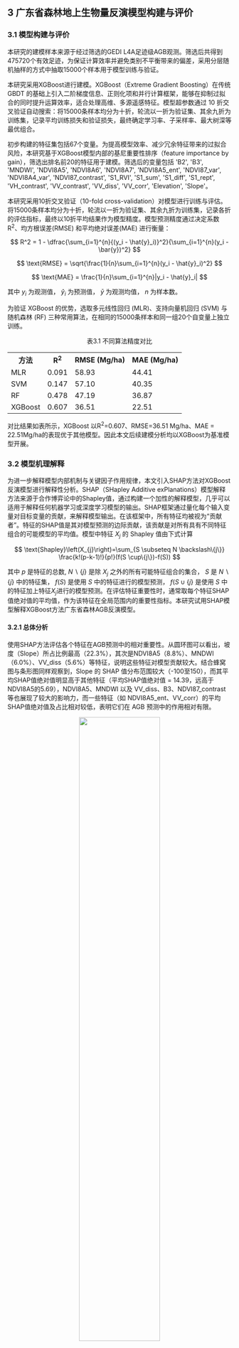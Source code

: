 ## 3 广东省森林地上生物量反演模型构建与评价
### 3.1 模型构建与评价

本研究的建模样本来源于经过筛选的GEDI L4A足迹级AGB观测。筛选后共得到475720个有效足迹，为保证计算效率并避免类别不平衡带来的偏差，采用分层随机抽样的方式中抽取15000个样本用于模型训练与验证。


本研究采用XGBoost进行建模。XGBoost（Extreme Gradient Boosting）在传统 GBDT 的基础上引入二阶梯度信息、正则化项和并行计算框架，能够在抑制过拟合的同时提升运算效率，适合处理高维、多源遥感特征。模型超参数通过 10 折交叉验证自动搜索：将15000条样本均分为十折，轮流以一折为验证集、其余九折为训练集，记录平均训练损失和验证损失，最终确定学习率、子采样率、最大树深等最优组合。

初步构建的特征集包括67个变量。为提高模型效率、减少冗余特征带来的过拟合风险，本研究基于XGBoost模型内部的基尼重要性排序（feature importance by gain），筛选出排名前20的特征用于建模。筛选后的变量包括 'B2',
'B3',
'MNDWI',
'NDVI8A5',
'NDVI8A6',
'NDVI8A7', 
'NDVI8A5\_ent', 
'NDVI87\_var', 
'NDVI8A4\_var', 
'NDVI87\_contrast',
'S1\_RVI',
'S1\_sum', 
'S1\_diff',
'S1\_rept', 
'VH\_contrast',
'VV\_contrast', 
'VV\_diss',
'VV\_corr',
'Elevation',
'Slope'。

本研究采用10折交叉验证（10-fold cross-validation）对模型进行训练与评估。将15000条样本均分为十折，轮流以一折为验证集、其余九折为训练集，记录各折的评估指标，最终以10折平均结果作为模型精度。模型预测精度通过决定系数R<sup>2</sup>、均方根误差(RMSE) 和平均绝对误差(MAE) 进行衡量：


$$ R^2 = 1 - \dfrac{\sum_{i=1}^{n}{(y_i - \hat{y}_i)}^2}{\sum_{i=1}^{n}(y_i - \bar{y})^2} $$


$$ \text{RMSE} = \sqrt{\frac{1}{n}\sum_{i=1}^{n}(y_i - \hat{y}_i)^2} $$

$$ \text{MAE} = \frac{1}{n}\sum_{i=1}^{n}|y_i - \hat{y}_i| $$

其中 $y_{i}$ 为观测值， $\hat{y}_{i}$ 为预测值， $\bar{y}$ 为观测均值， $n$ 为样本数。

为验证 XGBoost 的优势，选取多元线性回归 (MLR)、支持向量机回归 (SVM) 与随机森林 (RF) 三种常用算法，在相同的15000条样本和同一组20个自变量上独立训练。

<p align="center">
表3.1 不同算法精度对比
</p>

<div align="center">
<table>
    <tr>
        <th>方法</th>
        <th>R<sup>2</sup></th>
        <th>RMSE (Mg/ha)</th>
        <th>MAE (Mg/ha)</th>
    </tr>
    <tr>
        <td>MLR</td>
        <td>0.091</td>
        <td>58.93</td>
        <td>44.41</td>
    </tr>
    <tr>
        <td>SVM</td>
        <td>0.147</td>
        <td>57.10</td>
        <td>40.35</td>
    </tr>
    <tr>
        <td>RF</td>
        <td>0.478</td>
        <td>47.19</td>
        <td>36.87</td>
    </tr>
    <tr>
        <td>XGBoost</td>
        <td>0.607</td>
        <td>36.51</td>
        <td>22.51</td>
    </tr>
</table>
</div>


对比结果如表所示，XGBoost 以R<sup>2</sup>=0.607、RMSE=36.51 Mg/ha、MAE = 22.51Mg/ha的表现优于其他模型。因此本文后续建模分析均以XGBoost为基准模型开展。

### 3.2 模型机理解释

为进一步解释模型内部机制与关键因子作用规律，本文引入SHAP方法对XGBoost反演模型进行解释性分析。SHAP（SHapley Additive exPlanations）模型解释方法来源于合作博弈论中的Shapley值，通过构建一个加性的解释模型，几乎可以适用于解释任何机器学习或深度学习模型的输出。SHAP框架通过量化每个输入变量对目标变量的贡献，来解释模型输出。在该框架中，所有特征均被视为“贡献者”。特征的SHAP值是其对模型预测的边际贡献，该贡献是对所有具有不同特征组合的可能模型的平均值。模型中特征 $X_j$ 的 Shapley 值由下式计算

$$ \text{Shapley}\left(X_{j}\right)=\sum_{S \subseteq N \backslash\{j\}} \frac{k!(p-k-1)!}{p!}(f(S \cup\{j\})-f(S)) $$ 

其中 $p$ 是特征的总数, $N\backslash\{j\}$ 是除 $X_j$ 之外的所有可能特征组合的集合， $S$ 是 $N\backslash\{j\}$ 中的特征集， $f(S)$ 是使用 $S$ 中的特征进行的模型预测， $f(S \cup\{j\}$ 是使用 $S$ 中的特征加上特征$X_j$进行的模型预测。在评估特征重要性时，通常取每个特征SHAP值绝对值的平均值，作为该特征在全局范围内的重要性指标。本研究试用SHAP模型解释XGBoost方法广东省森林AGB反演模型。


#### 3.2.1 总体分析
使用SHAP方法评估各个特征在AGB预测中的相对重要性。从圆环图可以看出，坡度（Slope）所占比例最高（22.3\%），其次是NDVI8A5（8.8\%）、MNDWI（6.0\%）、VV\_diss（5.6\%）等特征，说明这些特征对模型贡献较大。结合蜂窝图与条形图同样观察到，Slope 的 SHAP 值分布范围较大（-100至150），而其平均SHAP值绝对值明显高于其他特征（平均SHAP值绝对值 = 14.39，远高于NDVI8A5的5.69），NDVI8A5、MNDWI 以及 VV\_diss、B3、NDVI87\_contrast 等也展现了较大的影响力，而一些特征（如 NDVI8A5\_ent、VV\_corr）的平均SHAP值绝对值及占比相对较低，表明它们在 AGB 预测中的作用相对有限。



<div align="center">
  <img src="https://github.com/Keisei-Kintetsu/My-Undergraduate-Thesis/blob/main/figure/SHAP%E9%A5%BC%E7%8A%B6%E5%9B%BE_00.png?raw=true" style="width:60%;">
</div>


<p align="center">
图3.1 SHAP 模型解释各特征重要性占比
</p>


![这是图片](https://raw.githubusercontent.com/Keisei-Kintetsu/My-Undergraduate-Thesis/8a64fe58faa4ebf855f74fcce0a9e3e7c15528bd/figure/%E8%9C%82%E7%AA%9D%E4%B8%8Ebar_%E5%B8%A6%E6%A0%87%E7%AD%BE.svg)

<p align="center">
图3.2 SHAP 模型解释各特征(a) 蜂窝图; (b) 各特征平均SHAP 值绝对值
</p>


#### 3.2.2 各特征依赖图分析

SHAP依赖图以特定特征的实际取值为 $X$ 轴，该特征对应的SHAP值为 $Y$ 轴，揭示了SHAP值随特征值变化的规律。若SHAP值随特征值的增加而增加，说明该特征值越大，模型预测的输出也越高；反之，若SHAP值随着特征值的增加而减少，则说明该特征对模型输出的贡献随其取值增加而减小，甚至可能产生负向影响。图中若呈现出非线性变化趋势，则说明该特征与模型输出之间存在较为复杂的非线性关系。

为避免原始 SHAP 散点过于离散、难以直观解读，本研究采用广义加性模型（GAM）对每个特征的 SHAP值–特征值关系进行光滑拟合；GAM 具有无需预设函数形式、可灵活捕捉复杂非线性趋势的优势。随后以拟合曲线与SHAP值=0的交点作为“临界点”，并在图中绘制垂直分界线，展示不同取值区间对模型输出由负向到正向（或反向）转换的阈值和趋势。

![这是图片](https://github.com/Keisei-Kintetsu/My-Undergraduate-Thesis/blob/main/figure/GAM%E6%8B%BC%E5%9B%BE1-4-%E5%B8%A6%E6%A0%87%E7%AD%BE.png?raw=true)
<p align="center">
图3.3 特征依赖图(a) Slope; (b) NDVI8A5; (c) MNDWI; (d) VV_diss
</p>


坡度为 AGB 的关键地形驱动因子之一。GAM 拟合显示坡度对地上生物量具有显著的非线性正向影响（ $R^2$ = 0.912， $p$ < 0.001）。在坡度小于约 14° 时，SHAP 值整体偏低，此区间的地形主要为平原和缓坡地区，受城市建设等人类活动影响，AGB 较低。坡度超过 15° 后，SHAP 值快速升高，说明坡度增加促进了 AGB 的积累。

NDVI8A5 与 SHAP 值之间存在明显的分段特征（ $R^2$ = 0.735， $p$  < 0.001）。在 NDVI 低于 0.6 时，SHAP 值整体为负，对 AGB 预测有负向贡献。超过该阈值后，SHAP 值快速跃升至正区间，显示密集的绿色植被对 AGB 起到显著正向作用。

MNDWI 拟合关系显示，当 MNDWI 小于约 –0.55 时 SHAP 值为正，随后下降并转为负向（ $R^2$ = 0.742， $p$  < 0.001）。这可能反映的是由“高反射水体”向“非水体地表”（如裸地或建筑）的过渡。由于水体本身不具有 AGB，因此大部分非负 SHAP 值可能来源于水边林地的混合像元，而 MNDWI 稍高区域（–0.5 至 0.1）则更可能对应城区或裸土，抑制了地上生物量的形成。

VV\_diss 是基于雷达 VV 极化通道计算的纹理指标，衡量局部地表后向散射的异质性。GAM 拟合结果表明其与 SHAP 值之间呈现较为复杂的非线性关系（ $R^2$ = 0.796， $p$ < 0.001），存在3个转折点。超过 25000 后 SHAP 值继续上升，可能表明复杂纹理是 AGB 高值的信号。


![这是图片](https://github.com/Keisei-Kintetsu/My-Undergraduate-Thesis/blob/main/figure/GAM%E6%8B%BC%E5%9B%BE5-8-%E5%B8%A6%E6%A0%87%E7%AD%BE.png?raw=true)
<p align="center">
图3.4 特征依赖图(a) B3; (b) NDVI87_contrast; (c) VV_contrast; (d) Elevation
</p>


在绿波段（B3）反射率分析中，模型显示其在低反射区（<0.05）对 AGB 有正向影响，而在高反射区则转为轻微的负向影响，可能源于草本植物的反射特性强于木本植物，但其地上生物量较低。 单独的 B3 值不足以判断地物类型，其贡献需要结合近红外、红波段共同评估植被状态。此外，B3 在 AGB 建模中的边际作用有限。

高程的SHAP值在0-200m间在0值附近波动，两次穿越SHAP=0值，在 250–600 m 区间对 AGB 有积极贡献，超过约 750 m 后转为负向影响（$R^2$ = 0.657，$p$ < 0.001）。这说明广东省森林在适宜海拔范围内发育良好，过高海拔可能受到气温、土壤湿度等导致森林地上生物量受限。

从第9到第20个特征的 SHAP 依赖图整体呈现“重要性较低、形态高度非线性”的共同特征，但各自仍可识别出若干典型的分段模式与临界点。


![这是图片](https://github.com/Keisei-Kintetsu/My-Undergraduate-Thesis/blob/main/figure/GAM9-16-%E5%B8%A6%E6%A0%87%E7%AD%BE.png?raw=true)
<p align="center">
图3.5 特征依赖图(a) NDVI87_var; (b) NDVI8A7; (c) S1_rept; (d) VH_contrast; (e) B2; (f) S1_RVI; (g) S1_sum; (h) S1_diff
</p>


（1）光学特征类：NDVI8A6 的拐点落在0.13，低于该值时抑制 AGB，超过后显著增益；B2在0.05附近处由负向快速跃升至正向，随后影响趋于平缓。 

（2）光学纹理特征类：NDVI87\_var 在约 值为 9 附近处出现唯一临界点，取值较低时对 AGB 多为负向贡献，跨过该阈值后转为正向且随数值上升而缓慢增强；NDVI8A7 在0.03附近由负转正，随后曲线趋于饱和；NDVI8A4\_var整体保持正向，但在极高区间（> 6000）出现轻微回落；而 NDVI8A5\_ent 则有两个明显阈值（约为3.1和3.9），分别对应负到正及正到负的两次翻转。  

![这是图片](https://github.com/Keisei-Kintetsu/My-Undergraduate-Thesis/blob/main/figure/GAM%E6%8B%BC%E5%9B%BE17-20-%E5%B8%A6%E6%A0%87%E7%AD%BE.png?raw=true)
<p align="center">
图3.6 特征依赖图(a) NDVI8A6; (b) NDVI8A4_var; (c) VV_corr; (d) NDVI8A5_ent
</p>

（3）雷达特征及纹理：S1\_diff 于 –20dB 左右完成负到正转换；S1\_rept 在0.10–0.60之间几乎每隔0.05就出现一次零值穿越，共记录到6个临界点，曲线呈锯齿式波动；S1\_sum 在 –25dB 左右由负转正后保持缓升；S1\_RVI 于 3.0–4.3 区间连现 5 个切换点，整体振幅有限；VH\_contrast 的曲线更为剧烈，在 (0.5–1.6 $\times$ 10<sup>9</sup>) 区间出现 8次正负互换并于高端 (1.5 $\times$ 10<sup>9</sup>) 强烈上扬；VV\_corr则在0.45 附近处完成正到负翻转并随相关性升高而持续降低。  

由于这些特征在全局重要性排序中位列后段，且对 AGB 的作用呈现多次正负切换与显著局部性，本文仅对其主要阈值位置与基本趋势加以概述，不再深入讨论其生态机理与交互影响。

### 3.3 不同变量组合对反演模型的影响

为系统评估不同变量组合对AGB反演精度的影响，基于XGBoost模型对8组变量方案进行了对比分析，结果如表所示。在仅使用光学特征（变量组1）时，模型的R<sup>2</sup>为0.518，RMSE为39.05 Mg/ha，MAE为25.65 Mg/ha；引入光学纹理特征（变量组2）后，模型精度略有提升，R<sup>2</sup>增至0.527，MAE略降至25.58 Mg/ha，表明纹理信息对模型具有一定的补充作用。

<p align="center">
表3.2 不同变量组合对反演模型的影响
</p>


<div align="center">
<table>
    <tr>
        <th></th>
        <th>变量选择</th>
        <th>变量个数</th>
        <th>R<sup>2</sup></th>
        <th>RMSE</td>
        <th>MAE</td>
    </tr>
    <tr>
        <td>变量组1</td>
        <td>光学特征</td>
        <td>25</td>
        <td>0.518</td>
        <td>39.05</td>
        <td>25.65</td>
    </tr>
    <tr>
        <td>变量组2</td>
        <td>光学特征+光学纹理特征</td>
        <td>49</td>
        <td>0.527</td>
        <td>39.08</td>
        <td>25.58</td>
    </tr>
    <tr>
        <td>变量组3</td>
        <td>雷达特征</td>
        <td>7</td>
        <td>0.404</td>
        <td>45.44</td>
        <td>29.43</td>
    </tr>
    <tr>
        <td>变量组4</td>
        <td>雷达特征+雷达纹理特征</td>
        <td>15</td>
        <td>0.485</td>
        <td>42.43</td>
        <td>25.67</td>
    </tr>
    <tr>
        <td>变量组5</td>
        <td>光学特征+雷达特征</td>
        <td>33</td>
        <td>0.497</td>
        <td>44.36</td>
        <td>26.63</td>
    </tr>
    <tr>
        <td>变量组6</td>
        <td>变量组2+变量组4</td>
        <td>64</td>
        <td>0.512</td>
        <td>43.08</td>
        <td>25.91</td>
    </tr>
    <tr>
        <td>变量组7</td>
        <td>光学特征+光学纹理特征+雷达特征+雷达纹理特征+地形特征</td>
        <td>67</td>
        <td>0.559</td>
        <td>38.76</td>
        <td>23.69</td>
    </tr>
    <tr>
        <td>变量组8</td>
        <td>筛选后的20个变量</td>
        <td>20</td>
        <td>0.607</td>
        <td>36.51</td>
        <td>22.51</td>
    </tr>
</table>
</div>

相比之下，雷达变量（变量组3和4）的表现相对逊色。即使在引入雷达纹理特征后（变量组4），模型R<sup>2</sup>亦仅为0.485，说明在本研究区，雷达信息对AGB的解释力较为有限。而当融合光学和雷达特征（变量组5）后，模型精度介于光学和雷达单独建模之间，未表现出显著的协同增强作用。、


在整合光学与雷达的所有特征及其纹理特征（变量组6）时，模型精度略有下降（R<sup>2</sup>=0.512），可能是由于高维冗余特征干扰模型训练。进一步在变量组7中加入地形特征后，模型精度有所改善（R<sup>2</sup>=0.559，RMSE下降至38.76 Mg/ha），显示地形因子对AGB具有一定的调节效应。

基于变量组7的基尼重要性排序提取前20个关键变量（变量组8），构建精简模型后，其性能反而达到最优，R<sup>2</sup>提升至0.607，RMSE与MAE分别下降至36.51 Mg/ha与22.51 Mg/ha。该结果表明，适度的特征选择不仅可减少模型复杂度，还能有效提升预测精度。


<div align="center">
  <img src="https://github.com/Keisei-Kintetsu/My-Undergraduate-Thesis/blob/main/figure/%E4%B8%8D%E5%90%8C%E5%8F%98%E9%87%8F%E7%BB%84%E5%90%88%E6%95%A3%E7%82%B9%E5%9B%BE-%E5%B8%A6%E6%A0%87%E7%AD%BE.png?raw=true" style="width:90%;">
</div>

<p align="center">
图3.7 不同变量组合对反演模型的影响
</p>

### 3.4 不同激光波束选择对反演模型的影响

GEDI有覆盖激光器与全功率激光器两种激光器。 GEDI的功率光束在激光能量方面是覆盖光束的约两倍，直接影响密集树冠的穿透力。全功率光束发射功率更高的集中信号，使其能够穿透茂密的树冠并捕获来自树冠更低高度处的回波，有效增强了有关植被垂直结构的信息。图 3.8 显示了两种激光光束的对比，全功率激光具有比覆盖光束更高的光束灵敏度。此外，有学者提出会影响背景太阳光照对 GEDI 波形质量会产生负面影响。

<div align="center">
    <img src="https://raw.githubusercontent.com/Keisei-Kintetsu/My-Undergraduate-Thesis/8a5b8501de5b756a5c8f22a4e6aa7c6c129f0fa1/figure/%E6%BF%80%E5%85%89%E5%AF%B9%E6%AF%942.svg" >
</div>


<p align="center">
图3.8 覆盖激光与全功率激光的灵敏度对比
</p>


为探究不同类型激光器（全功率激光器与覆盖激光器）及不同光束灵敏度和太阳照射条件对AGB反演精度的影响，基于XGBoost模型，以变量组8（即前20个最重要变量）为输入变量，构建了共16组对比实验。各实验结果如表所示。
<div align="center">
<table>
    <tr>
        <th></th>
        <th>灵敏度</th>
        <th>激光器选择</th>
        <th>时间</th>
        <th>R<sup>2</sup></th>
        <th>RMSE<br>(Mg/ha)</th>
        <th>MAE<br>(Mg/ha)</th>
    </tr>
    <tr>
        <td>激光组1</td>
        <td>&gt;0.95</td>
        <td>覆盖激光器+全功率激光器</td>
        <td>全天</td>
        <td>0.549</td>
        <td>43.32</td>
        <td>24.13</td>
    </tr>
    <tr>
        <td>激光组1N</td>
        <td>&gt;0.95</td>
        <td>覆盖激光器+全功率激光器</td>
        <td>夜间</td>
        <td>0.566</td>
        <td>46.29</td>
        <td>30.88</td>
    </tr>
    <tr>
        <td>激光组2</td>
        <td>&gt;0.96</td>
        <td>覆盖激光器+全功率激光器</td>
        <td>全天</td>
        <td>0.554</td>
        <td>41.71</td>
        <td>22.40</td>
    </tr>
    <tr>
        <td>激光组2N</td>
        <td>&gt;0.96</td>
        <td>覆盖激光器+全功率激光器</td>
        <td>夜间</td>
        <td>0.571</td>
        <td>46.13</td>
        <td>28.52</td>
    </tr>
    <tr>
        <td>激光组3</td>
        <td>&gt;0.97</td>
        <td>覆盖激光器+全功率激光器</td>
        <td>全天</td>
        <td>0.579</td>
        <td>40.57</td>
        <td>23.91</td>
    </tr>
    <tr>
        <td>激光组3N</td>
        <td>&gt;0.97</td>
        <td>覆盖激光器+全功率激光器</td>
        <td>夜间</td>
        <td>0.556</td>
        <td>46.98</td>
        <td>28.49</td>
    </tr>
    <tr>
        <td>激光组4</td>
        <td>&gt;0.98</td>
        <td>覆盖激光器+全功率激光器</td>
        <td>全天</td>
        <td>0.580</td>
        <td>45.43</td>
        <td>30.92</td>
    </tr>
    <tr>
        <td>激光组4N</td>
        <td>&gt;0.98</td>
        <td>覆盖激光器+全功率激光器</td>
        <td>夜间</td>
        <td>0.597</td>
        <td>35.45</td>
        <td>35.45</td>
    </tr>
    <tr>
        <td>激光组5</td>
        <td>&gt;0.95</td>
        <td>仅全功率激光器</td>
        <td>全天</td>
        <td>0.550</td>
        <td>46.63</td>
        <td>29.88</td>
    </tr>
    <tr>
        <td>激光组5N</td>
        <td>&gt;0.95</td>
        <td>仅全功率激光器</td>
        <td>夜间</td>
        <td>0.566</td>
        <td>45.21</td>
        <td>29.56</td>
    </tr>
    <tr>
        <td>激光组6</td>
        <td>&gt;0.96</td>
        <td>仅全功率激光器</td>
        <td>全天</td>
        <td>0.579</td>
        <td>41.59</td>
        <td>28.28</td>
    </tr>
    <tr>
        <td>激光组6N</td>
        <td>&gt;0.96</td>
        <td>仅全功率激光器</td>
        <td>夜间</td>
        <td>0.577</td>
        <td>43.10</td>
        <td>26.27</td>
    </tr>
    <tr>
        <td>激光组7</td>
        <td>&gt;0.97</td>
        <td>仅全功率激光器</td>
        <td>全天</td>
        <td>0.605</td>
        <td>35.40</td>
        <td>21.58</td>
    </tr>
    <tr>
        <td>激光组7N</td>
        <td>&gt;0.97</td>
        <td>仅全功率激光器</td>
        <td>夜间</td>
        <td>0.606</td>
        <td>35.04</td>
        <td>21.88</td>
    </tr>
    <tr>
        <td>激光组8</td>
        <td>&gt;0.98</td>
        <td>仅全功率激光器</td>
        <td>全天</td>
        <td>0.593</td>
        <td>38.20</td>
        <td>22.73</td>
    </tr>
    <tr>
        <td>激光组8N</td>
        <td>&gt;0.98</td>
        <td>仅全功率激光器</td>
        <td>夜间</td>
        <td>0.607</td>
        <td>36.31</td>
        <td>22.51</td>
    </tr>
</table>
</div>

从激光器类型来看，使用仅全功率激光器的模型整体优于覆盖激光器+全功率激光器组合。在相同光束灵敏度条件下，例如在灵敏度大于0.97的全天样本中，激光组7（全功率激光器）达到$R^2=0.605$、RMSE为35.40 Mg/ha、MAE为21.58 Mg/ha，明显优于激光组3（覆盖+全功率，$R^2=0.579$）。这表明高能量全功率激光器具有更强的穿透力与植被结构捕捉能力，对反演模型贡献更大。

从光束灵敏度分析，在固定激光器类型下，模型性能随灵敏度的提高呈现上升趋势。例如，全天全功率激光器组中，$R^2$从激光组5（>0.95，$R^2=0.550$）逐步提升至激光组7（>0.97，$R^2=0.605$），而RMSE亦从46.63 Mg/ha降至35.40 Mg/ha。这说明高灵敏度波束在信号质量与结构识别方面具有更显著优势。

<div align="center">
    <img src="https://github.com/Keisei-Kintetsu/My-Undergraduate-Thesis/blob/main/figure/%E6%BF%80%E5%85%89%E7%BB%841-4-%E5%B8%A6%E6%A0%87%E7%AD%BE.png?raw=true" style="width:90%;">
</div>

<p align="center">
图3.9 不同激光波束选择对反演模型的影响（激光组1-4N）
</p>

太阳照射条件方面，考虑夜间（太阳高度角<0）与全天数据的对比，可观察到夜间波束并不总是优于全天波束。例如，在覆盖+全功率激光器组中，夜间数据在低灵敏度（激光组1N）下的$R^2$为0.566，略高于对应全天的0.549，但RMSE反而更高（46.29 vs 43.32 Mg/ha）。在灵敏度>0.97的全功率激光器组中，夜间样本（激光组7N）的表现略优于全天（激光组7），分别为$R^2=0.606$与0.605，RMSE分别为35.04与35.40 Mg/ha，差异较小。这说明虽然夜间背景光照更弱，有利于波形采集质量，但其对最终反演结果的提升有限，可能受到样本数量变化等因素影响。


<div align="center">
    <img src="https://github.com/Keisei-Kintetsu/My-Undergraduate-Thesis/blob/main/figure/%E6%BF%80%E5%85%89%E7%BB%845-8-%E5%B8%A6%E6%A0%87%E7%AD%BE.png?raw=true" style="width:90%;">
</div>

<p align="center">
图3.10 不同激光波束选择对反演模型的影响（激光组5-8N）
</p>

综合来看，选择高灵敏度且来源于全功率激光器的波束能够显著提升地上生物量反演模型的精度，夜间波束在某些情形下可略有补充效果，但提升幅度相对有限。